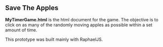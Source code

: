 ## Save The Apples

**MyTimerGame.html** is the html document for the game. The objective is to click on as many of the randomly moving apples as possible within a set amount of time.

This prototype was built mainly with RaphaelJS. 

